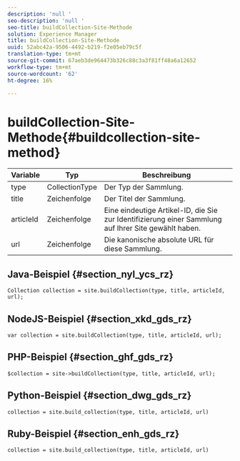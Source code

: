 ```yaml
---
description: 'null '
seo-description: 'null '
seo-title: buildCollection-Site-Methode
solution: Experience Manager
title: buildCollection-Site-Methode
uuid: 52abc42a-9506-4492-b219-f2e05eb79c5f
translation-type: tm+mt
source-git-commit: 67aeb3de964473b326c88c3a3f81ff48a6a12652
workflow-type: tm+mt
source-wordcount: '62'
ht-degree: 16%

---
```



# buildCollection-Site-Methode{#buildcollection-site-method}

| Variable | Typ | Beschreibung |
|--- |--- |--- |
| type | CollectionType | Der Typ der Sammlung. |
| title | Zeichenfolge | Der Titel der Sammlung. |
| articleId | Zeichenfolge | Eine eindeutige Artikel-ID, die Sie zur Identifizierung einer Sammlung auf Ihrer Site gewählt haben. |
| url | Zeichenfolge | Die kanonische absolute URL für diese Sammlung. |

## Java-Beispiel {#section_nyl_ycs_rz}

```
Collection collection = site.buildCollection(type, title, articleId, url); 
```

## NodeJS-Beispiel {#section_xkd_gds_rz}

```
var collection = site.buildCollection(type, title, articleId, url); 
```

## PHP-Beispiel {#section_ghf_gds_rz}

```
$collection = site->buildCollection(type, title, articleId, url); 
```

## Python-Beispiel {#section_dwg_gds_rz}

```
collection = site.build_collection(type, title, articleId, url) 
```

## Ruby-Beispiel {#section_enh_gds_rz}

```
collection = site.build_collection(type, title, articleId, url) 
```
